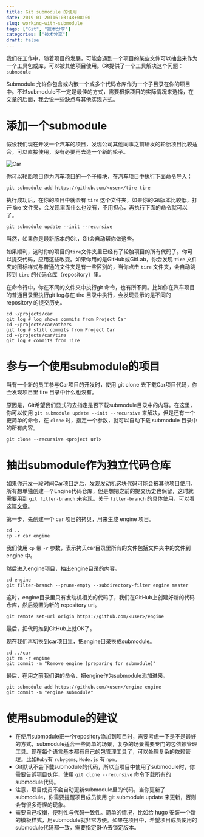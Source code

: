 ```yaml
---
title: Git submodule 的使用
date: 2019-01-20T16:03:48+08:00
slug: working-with-submodule
tags: ["Git", "技术分享"]
categories: ["技术分享"]
draft: false
---
```


我们在工作中，随着项目的发展，可能会遇到一个项目的某些文件可以抽出来作为一个工具包或库，可以被其他项目使用。Git提供了一个工具解决这个问题：`submodule`

Submodule 允许你包含或内嵌一个或多个代码仓库作为一个子目录在你的项目中。不过submodule不一定是最佳的方式，需要根据项目的实际情况来选择，在文章的后面，我会说一些缺点与其他实现方式。

# 添加一个submodule

假设我们现在开发一个汽车的项目，发现公司其他同事之前研发的轮胎项目比较适合，可以直接使用，没有必要再去造一个新的轮子。

![Car](https://magnet-file.qn.cichang.net/yuanping/blog/tesla-car.jpg)

你可以轮胎项目作为汽车项目的一个子模块，在汽车项目中执行下面命令导入：

    git submodule add https://github.com/<user>/tire tire

执行成功后，在你的项目中就会有 `tire` 这个文件夹，如果你的Git版本比较低，打开 tire 文件夹，会发现里面什么也没有，不用担心，再执行下面的命令就可以了。

    git submodule update --init --recursive

当然，如果你是最新版本的Git，Git会自动帮你做这些。

如果顺利，这时你的项目的`tire`文件夹里已经有了轮胎项目的所有代码了。你可以提交代码，应用这些改变。如果你用的是GitHub或GitLab，你会发现 `tire` 文件夹的图标样式与普通的文件夹是有一些区别的，当你点击 `tire` 文件夹，会自动跳转到 `tire` 的代码仓库（repository）里。

在命令行中，你在不同的文件夹中执行git 命令，也有所不同。比如你在汽车项目的普通目录里执行git log与在 tire 目录中执行，会发现显示的是不同的 repository 的提交历史。

    cd ~/projects/car
    git log # log shows commits from Project Car
    cd ~/projects/car/others
    git log # still commits from Project Car
    cd ~/projects/car/tire
    git log # commits from Tire

# 参与一个使用submodule的项目

当有一个新的员工参与Car项目的开发时，使用 git clone 去下载Car项目代码，你会发现项目里 tire 目录中什么也没有。

原因是，Git希望我们显式的去指定是否下载submodule目录中的内容。在这里，你可以使用 `git submodule update --init --recursive` 来解决，但是还有一个更简单的命令，在 `clone` 时，指定一个参数，就可以自动下载 submodule 目录中的所有内容。

    git clone --recursive <project url>

# 抽出submodule作为独立代码仓库

如果你开发一段时间Car项目之后，发现发动机这块代码可能会被其他项目使用，所有想单独创建一个Engine代码仓库，但是想把之前的提交历史也保留，这时就需要用到 `git filter-branch` 来实现。关于 `filter-branch` 的具体使用，可以看这篇[文章](https://yuanping.github.io/2019/01/splitting-a-subfolder-out-into-a-new-repository/)。

第一步，先创建一个 car 项目的拷贝，用来生成 engine 项目。

    cd ..
    cp -r car engine

我们使用 `cp` 带 `-r` 参数，表示拷贝car目录里所有的文件包括文件夹中的文件到 engine 中。

然后进入engine项目，抽出engine目录的内容。

    cd engine
    git filter-branch --prune-empty --subdirectory-filter engine master

这时，engine目录里只有发动机相关的代码了，我们在GitHub上创建好新的代码仓库，然后设置为新的 repository url。

    git remote set-url origin https://github.com/<user>/engine

最后，把代码推到GitHub上就OK了。

现在我们再切换到car项目里，把engine目录换成submodule。

    cd ../car
    git rm -r engine
    git commit -m "Remove engine (preparing for submodule)"

最后，在用之前我们讲的命令，把engine作为submodule添加进来。

    git submodule add https://github.com/<user>/engine engine
    git commit -m "engine submodule"

# 使用submodule的建议

- 在使用submodule把一个repository添加到项目时，需要考虑一下是不是最好的方式，submodule适合一些简单的场景，复杂的场景需要专门的包依赖管理工具。现在每个语言基本都有自己的包管理工具了，可以处理复杂的依赖管理。比如`Ruby`有 `rubygems`, `Node.js` 有 `npm`。
- Git默认不会下载submodule的代码，所以当项目中使用了submodule时，你需要告诉项目伙伴，使用 `git clone --recursive` 命令下载所有的 submodule代码。
- 注意，项目成员不会自动更新submodule里的代码，当你更新了submodule，你需要提醒项目成员使用 git submodule update 来更新，否则会有很多奇怪的现象。
- 需要自己权衡，便利性与代码一致性。简单的情况，比如给 hugo 安装一个新的模板样式，用submodule就非常方便。如果在项目中，希望项目成员使用的submodule代码都一致，需要指定SHA去锁定版本。